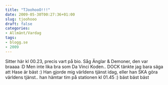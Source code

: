 ```yaml
---
title: "TJoohooO!!!"
date: 2009-05-30T00:27:36+01:00
slug: tjoohooo
draft: false
categories:
- Allmänt/Vardag
tags:
- blogg.se
- 2009
---
```

Sitter här kl 00.23, precis vart på bio. Såg Änglar & Demoner, den var braaaa :D Men inte lika bra som Da Vinci Koden.. DOCK tänkte jag bara säga att Hase är bäst :) Han gjorde mig världens tjänst idag, eller han SKA göra världens tjänst.. han hämtar tim på stationen kl 01.45 :) bäst bäst bäst